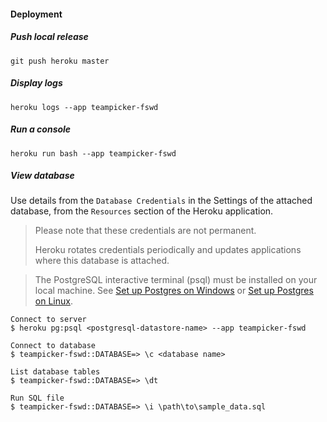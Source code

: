 #### Deployment

##### Push local release
```shell
git push heroku master
```

##### Display logs
```shell
heroku logs --app teampicker-fswd
```

##### Run a console
```shell
heroku run bash --app teampicker-fswd
```

##### View database
Use details from the `Database Credentials` in the Settings of the attached database, from the `Resources` section of the Heroku application.

> Please note that these credentials are not permanent.
> 
> Heroku rotates credentials periodically and updates applications where this database is attached.

> The PostgreSQL interactive terminal (psql) must be installed on your local machine. See [Set up Postgres on Windows](https://devcenter.heroku.com/articles/heroku-postgresql#set-up-postgres-on-windows)
> or [Set up Postgres on Linux](https://devcenter.heroku.com/articles/heroku-postgresql#set-up-postgres-on-linux).

```shell
Connect to server
$ heroku pg:psql <postgresql-datastore-name> --app teampicker-fswd

Connect to database
$ teampicker-fswd::DATABASE=> \c <database name>

List database tables
$ teampicker-fswd::DATABASE=> \dt

Run SQL file
$ teampicker-fswd::DATABASE=> \i \path\to\sample_data.sql
```

